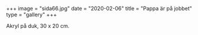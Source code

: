 +++
image = "sida66.jpg"
date = "2020-02-06"
title = "Pappa är på jobbet"
type = "gallery"
+++

Akryl på duk, 30 x 20 cm.
